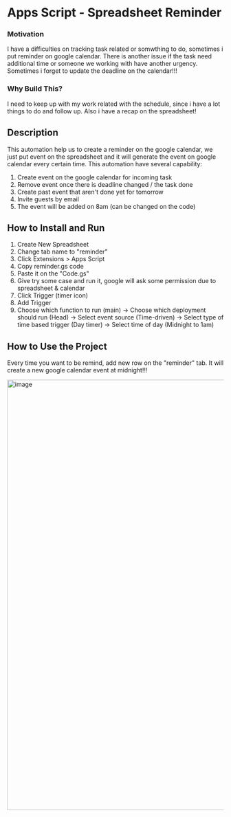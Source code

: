# Apps Script - Spreadsheet Reminder

### Motivation
I have a difficulties on tracking task related or somwthing to do, sometimes i put reminder on google calendar. There is another issue if the task need additional time or someone we working with have another urgency. Sometimes i forget to update the deadline on the calendar!!!

### Why Build This?
I need to keep up with my work related with the schedule, since i have a lot things to do and follow up. Also i have a recap on the spreadsheet!

## Description
This automation help us to create a reminder on the google calendar, we just put event on the spreadsheet and it will generate the event on google calendar every certain time. This automation have several capability:

1. Create event on the google calendar for incoming task
2. Remove event once there is deadline changed / the task done
3. Create past event that aren't done yet for tomorrow
4. Invite guests by email
5. The event will be added on 8am (can be changed on the code)

## How to Install and Run
1. Create New Spreadsheet 
2. Change tab name to "reminder"
3. Click Extensions > Apps Script
4. Copy reminder.gs code
5. Paste it on the "Code.gs"
6. Give try some case and run it, google will ask some permission due to spreadsheet & calendar
7. Click Trigger (timer icon)
8. Add Trigger 
9. Choose which function to run (main) -> Choose which deployment should run (Head) -> Select event source (Time-driven) -> Select type of time based trigger (Day timer) -> Select time of day (Midnight to 1am)

## How to Use the Project
Every time you want to be remind, add new row on the "reminder" tab. It will create a new google calendar event at midnight!!!

<img width="1002" alt="image" src="https://user-images.githubusercontent.com/10499139/192428178-5569131e-f400-48d2-8250-d8dd0135cba8.png">
